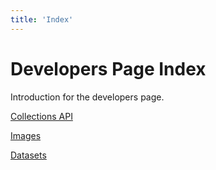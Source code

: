 ```yaml
---
title: 'Index'
---
```


# Developers Page Index

Introduction for the developers page.

<a href="/collections" class="developers-page__navigation-link">Collections API</a>

<a href="/images" class="developers-page__navigation-link">Images</a>

<a href="/datasets" class="developers-page__navigation-link">Datasets</a>
